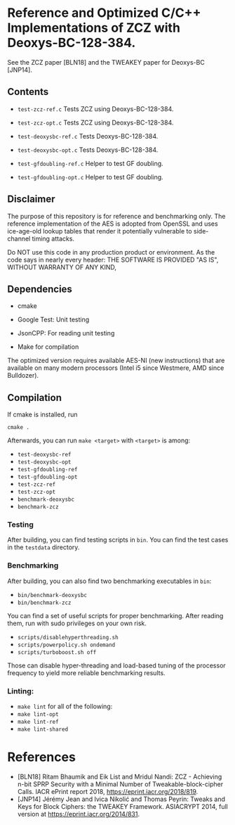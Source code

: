 # Reference and Optimized C/C++ Implementations of ZCZ with Deoxys-BC-128-384.

See the ZCZ paper [BLN18] and the TWEAKEY paper for Deoxys-BC [JNP14].

## Contents

- `test-zcz-ref.c`
  Tests ZCZ using Deoxys-BC-128-384.

- `test-zcz-opt.c`
  Tests ZCZ using Deoxys-BC-128-384.

- `test-deoxysbc-ref.c`
  Tests Deoxys-BC-128-384.

- `test-deoxysbc-opt.c`
  Tests Deoxys-BC-128-384.

- `test-gfdoubling-ref.c`
  Helper to test GF doubling.

- `test-gfdoubling-opt.c`
  Helper to test GF doubling.

  
## Disclaimer
The purpose of this repository is for reference and benchmarking only. 
The reference implementation of the AES is adopted from OpenSSL and 
uses ice-age-old lookup tables that render it potentially vulnerable to 
side-channel timing attacks.

Do NOT use this code in any production product or environment. As the code
says in nearly every header: THE SOFTWARE IS PROVIDED "AS IS", WITHOUT 
WARRANTY OF ANY KIND,  


## Dependencies

- cmake

- Google Test: Unit testing 

- JsonCPP: For reading unit testing 

- Make for compilation

The optimized version requires available AES-NI (new instructions) that
are available on many modern processors (Intel i5 since Westmere, AMD
since Bulldozer). 

## Compilation

If cmake is installed, run

`cmake .`

Afterwards, you can run `make <target>` with `<target>` is among:

- `test-deoxysbc-ref`
- `test-deoxysbc-opt`
- `test-gfdoubling-ref`
- `test-gfdoubling-opt`
- `test-zcz-ref`
- `test-zcz-opt`
- `benchmark-deoxysbc`
- `benchmark-zcz`

### Testing

After building, you can find testing scripts in `bin`.
You can find the test cases in the `testdata` directory.

### Benchmarking

After building, you can also find two benchmarking executables in `bin`:

- `bin/benchmark-deoxysbc`
- `bin/benchmark-zcz`

You can find a set of useful scripts for proper benchmarking. After reading
them, run with sudo privileges on your own risk.

- `scripts/disablehyperthreading.sh`
- `scripts/powerpolicy.sh ondemand`
- `scripts/turboboost.sh off`

Those can disable hyper-threading and load-based tuning of the processor
frequency to yield more reliable benchmarking results.

### Linting:

- `make lint` for all of the following:
- `make lint-opt`
- `make lint-ref`
- `make lint-shared`

# References

- [BLN18] Ritam Bhaumik and Eik List and Mridul Nandi: ZCZ - Achieving n-bit SPRP Security with a Minimal Number of Tweakable-block-cipher Calls. IACR ePrint report 2018, https://eprint.iacr.org/2018/819.
- [JNP14] Jérémy Jean and Ivica Nikolić and Thomas Peyrin: Tweaks and Keys for Block Ciphers: the TWEAKEY Framework. ASIACRYPT 2014, full version at https://eprint.iacr.org/2014/831.

